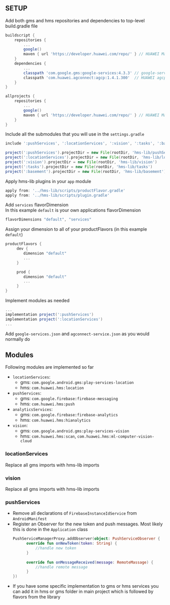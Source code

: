 ## SETUP
Add both gms and hms repositories and dependencies to top-level build.gradle file
```groovy
buildscript {
    repositories {
        ...
        google()
        maven { url 'https://developer.huawei.com/repo/' } // HUAWEI Maven repository
    }
    dependencies {
        ...
        classpath 'com.google.gms:google-services:4.3.3' // google-services plugin
        classpath 'com.huawei.agconnect:agcp:1.4.1.300'  // HUAWEI agcp plugin
    }
}

allprojects {
    repositories {
        ...
        google()
        maven { url 'https://developer.huawei.com/repo/' } // HUAWEI Maven repository
    }
}
```
Include all the submodules that you will use in the `settings.gradle`
```groovy
include ':pushServices', ':locationServices', ':vision', ':tasks', ':basement'

project(':pushServices').projectDir = new File(rootDir, 'hms-lib/pushServices')
project(':locationServices').projectDir = new File(rootDir, 'hms-lib/locationServices')
project(':vision').projectDir = new File(rootDir, 'hms-lib/vision')
project(':tasks').projectDir = new File(rootDir, 'hms-lib/tasks')
project(':basement').projectDir = new File(rootDir, 'hms-lib/basement')
```
Apply hms-lib plugins in your `app` module
```groovy
apply from: '../hms-lib/scripts/productFlavor.gradle'
apply from: '../hms-lib/scripts/plugin.gradle'
```

Add `services` flavorDimension  
In this example `default` is your own applications flavorDimension
```groovy
flavorDimensions "default", "services"
```
Assign your dimension to all of your productFlavors (in this example `default`)
```groovy
productFlavors {
     dev {
        dimension "default"
        ...
     }

     prod {
        dimension "default"
        ...
     }
}
```
Implement modules as needed
```groovy
...
implementation project(':pushServices')
implementation project(':locationServices')
...
```
Add `google-services.json` and `agconnect-service.json` as you would normally do

## Modules
Following modules are implemented so far  
- `locationServices`:
  - gms: `com.google.android.gms:play-services-location`
  - hms: `com.huawei.hms:location`
- `pushServices`:
  - gms: `com.google.firebase:firebase-messaging`
  - hms: `com.huawei.hms:push`
- `analyticsServices`:
  - gms: `com.google.firebase:firebase-analytics`
  - hms: `com.huawei.hms:hianalytics`
- `vision`:
  - gms: `com.google.android.gms:play-services-vision`
  - hms: `com.huawei.hms:scan`, `com.huawei.hms:ml-computer-vision-cloud`


### locationServices
Replace all gms imports with hms-lib imports

### vision
Replace all gms imports with hms-lib imports

### pushServices
- Remove all declarations of `FirebaseInstanceIdService` from `AndroidManifest`
- Register an Observer for the new token and push messages. Most likely this is done in the `Application` class
  ```kotlin
  PushServiceManagerProxy.addObserver(object: PushServiceObserver {
        override fun onNewToken(token: String) {
            //handle new token
        }
    
        override fun onMessageReceived(message: RemoteMassage) {
            //handle remote message
        }
  })
  ```
- If you have some specific implementation to gms or hms services you can add it in hms or gms folder in main project which is followed by flavors from the library


